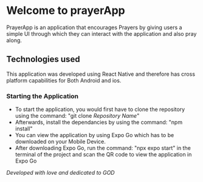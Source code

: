 # Welcome to prayerApp
PrayerApp is an application that encourages Prayers by giving users a simple UI through which they can interact with the application and also pray along.

## Technologies used
This application was developed using React Native and therefore has cross platform capabilities for Both Android and ios.

### Starting the Application
- To start the application, you would first have to clone the repository using the command: "git clone *Repository Name*"
- Afterwards, install the dependancies by using the command: "npm install"
- You can view the application by using Expo Go which has to be downloaded on your Mobile Device.
- After downloading Expo Go, run the command: "npx expo start" in the terminal of the project and scan the QR code to view the application in Expo Go

*Developed with love and dedicated to GOD*
